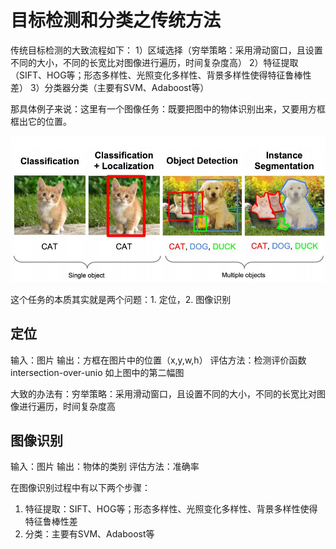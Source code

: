 # 目标检测和分类之传统方法
传统目标检测的大致流程如下：
1）区域选择（穷举策略：采用滑动窗口，且设置不同的大小，不同的长宽比对图像进行遍历，时间复杂度高）
2）特征提取（SIFT、HOG等；形态多样性、光照变化多样性、背景多样性使得特征鲁棒性差）
3）分类器分类（主要有SVM、Adaboost等）

那具体例子来说：这里有一个图像任务：既要把图中的物体识别出来，又要用方框框出它的位置。

![目标检测和分类之传统方法_1](images/目标检测和分类之传统方法_1)

这个任务的本质其实就是两个问题：1. 定位，2. 图像识别

## 定位
输入：图片
输出：方框在图片中的位置（x,y,w,h）
评估方法：检测评价函数 intersection-over-unio
如上图中的第二幅图

大致的办法有：穷举策略：采用滑动窗口，且设置不同的大小，不同的长宽比对图像进行遍历，时间复杂度高

## 图像识别
输入：图片
输出：物体的类别
评估方法：准确率

在图像识别过程中有以下两个步骤：

1. 特征提取：SIFT、HOG等；形态多样性、光照变化多样性、背景多样性使得特征鲁棒性差
2. 分类：主要有SVM、Adaboost等